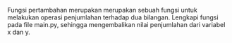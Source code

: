 Fungsi pertambahan merupakan merupakan sebuah fungsi untuk melakukan operasi penjumlahan terhadap dua bilangan. Lengkapi fungsi pada file main.py, sehingga mengembalikan nilai penjumlahan dari variabel x dan y.